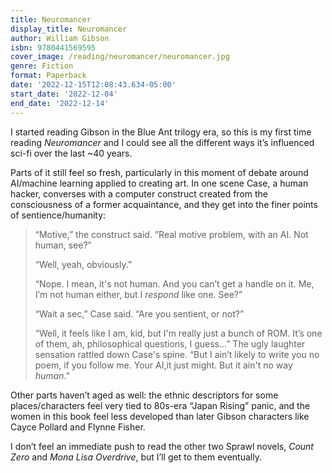 ```yaml
---
title: Neuromancer
display_title: Neuromancer
author: William Gibson
isbn: 9780441569595
cover_image: /reading/neuromancer/neuromancer.jpg
genre: Fiction
format: Paperback
date: '2022-12-15T12:08:43.634-05:00'
start_date: '2022-12-04'
end_date: '2022-12-14'
---
```


I started reading Gibson in the Blue Ant trilogy era, so this is my first time reading *Neuromancer* and I could see all the different ways it’s influenced sci-fi over the last ~40 years. 

Parts of it still feel so fresh, particularly in this moment of debate around AI/machine learning applied to creating art. In one scene Case, a human hacker, converses with a computer construct created from the consciousness of a former acquaintance, and they get into the finer points of sentience/humanity:

> “Motive,” the construct said. ”Real motive problem, with
> an AI. Not human, see?”
> 
> “Well, yeah, obviously.”
> 
> “Nope. I mean, it's not human. And you can’t get a handle
> on it. Me, I’m not human either, but I *respond* like one. See?”
> 
> “Wait a sec,” Case said. “Are you sentient, or not?”
> 
> “Well, it feels like I am, kid, but I'm really just a bunch of ROM. It’s one of them, ah, philosophical questions, I guess…” The ugly laughter sensation rattled down Case's spine. “But I ain’t likely to write you no poem, if you follow me. Your AI,it just might. But it ain't no way *human*.”

Other parts haven’t aged as well: the ethnic descriptors for some places/characters feel very tied to 80s-era “Japan Rising” panic, and the women in this book feel less developed than later Gibson characters like Cayce Pollard and Flynne Fisher.

I don’t feel an immediate push to read the other two Sprawl novels, *Count Zero* and *Mona Lisa Overdrive*, but I’ll get to them eventually.
